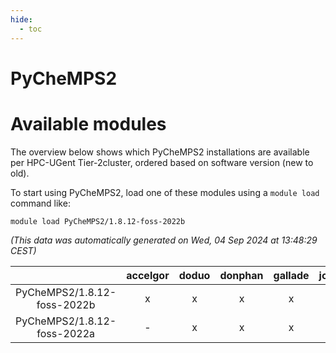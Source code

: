 ```yaml
---
hide:
  - toc
---
```


PyCheMPS2
=========

# Available modules


The overview below shows which PyCheMPS2 installations are available per HPC-UGent Tier-2cluster, ordered based on software version (new to old).

To start using PyCheMPS2, load one of these modules using a `module load` command like:

```shell
module load PyCheMPS2/1.8.12-foss-2022b
```

*(This data was automatically generated on Wed, 04 Sep 2024 at 13:48:29 CEST)*  

| |accelgor|doduo|donphan|gallade|joltik|shinx|skitty|
| :---: | :---: | :---: | :---: | :---: | :---: | :---: | :---: |
|PyCheMPS2/1.8.12-foss-2022b|x|x|x|x|x|-|x|
|PyCheMPS2/1.8.12-foss-2022a|-|x|x|x|x|-|x|
